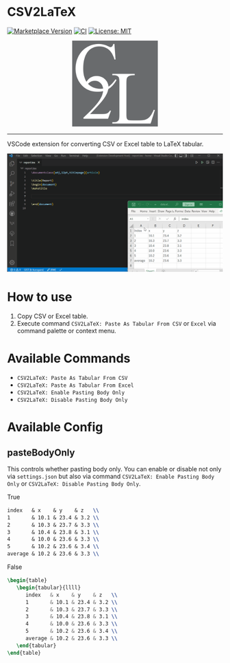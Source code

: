 # CSV2LaTeX

[![Marketplace Version](https://vsmarketplacebadge.apphb.com/version-short/k-kuroguro.csv2latex.svg)](https://marketplace.visualstudio.com/items?itemName=k-kuroguro.csv2latex)
[![CI](https://github.com/k-kuroguro/vscode-csv2latex/actions/workflows/main.yaml/badge.svg)](https://github.com/k-kuroguro/vscode-csv2latex/actions/workflows/main.yaml)
[![License: MIT](https://img.shields.io/badge/License-MIT-yellow.svg)](https://opensource.org/licenses/MIT)

<div align="center">
    <img alt="vscode-csv2latex" src="./resources/icon_500.png" width=200>
</div>

---

VSCode extension for converting CSV or Excel table to LaTeX tabular.

![Demo](./resources/demo.gif)

# How to use

1. Copy CSV or Excel table.
2. Execute command `CSV2LaTeX: Paste As Tabular From CSV` or `Excel` via command palette or context menu.

# Available Commands

 - `CSV2LaTeX: Paste As Tabular From CSV`
 - `CSV2LaTeX: Paste As Tabular From Excel`
 - `CSV2LaTeX: Enable Pasting Body Only`
 - `CSV2LaTeX: Disable Pasting Body Only`

# Available Config

## pasteBodyOnly

This controls whether pasting body only.
You can enable or disable not only via `settings.json` but also via command `CSV2LaTeX: Enable Pasting Body Only` or `CSV2LaTeX: Disable Pasting Body Only`.

True
```tex
index   & x    & y    & z   \\
1       & 10.1 & 23.4 & 3.2 \\
2       & 10.3 & 23.7 & 3.3 \\
3       & 10.4 & 23.8 & 3.1 \\
4       & 10.0 & 23.6 & 3.3 \\
5       & 10.2 & 23.6 & 3.4 \\
average & 10.2 & 23.6 & 3.3 \\
```

False
```tex
\begin{table}
   \begin{tabular}{llll}
      index   & x    & y    & z   \\
      1       & 10.1 & 23.4 & 3.2 \\
      2       & 10.3 & 23.7 & 3.3 \\
      3       & 10.4 & 23.8 & 3.1 \\
      4       & 10.0 & 23.6 & 3.3 \\
      5       & 10.2 & 23.6 & 3.4 \\
      average & 10.2 & 23.6 & 3.3 \\
   \end{tabular}
\end{table}
```
